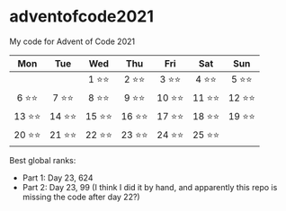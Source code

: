 # adventofcode2021
My code for Advent of Code 2021

|Mon|Tue|Wed|Thu|Fri|Sat|Sun|
|:-:|:-:|:-:|:-:|:-:|:-:|:-:|
| | |1 ⭐⭐|2 ⭐⭐|3 ⭐⭐|4 ⭐⭐| 5 ⭐⭐|
|6 ⭐⭐|7 ⭐⭐|8 ⭐⭐|9 ⭐⭐|10 ⭐⭐|11 ⭐⭐|12 ⭐⭐|
|13 ⭐⭐|14 ⭐⭐|15 ⭐⭐|16 ⭐⭐|17 ⭐⭐|18 ⭐⭐|19 ⭐⭐|
|20 ⭐⭐|21 ⭐⭐|22 ⭐⭐|23 ⭐⭐|24 ⭐⭐|25 ⭐⭐| |

Best global ranks:
- Part 1: Day 23, 624
- Part 2: Day 23, 99 (I think I did it by hand, and apparently this repo is missing the code after day 22?)
